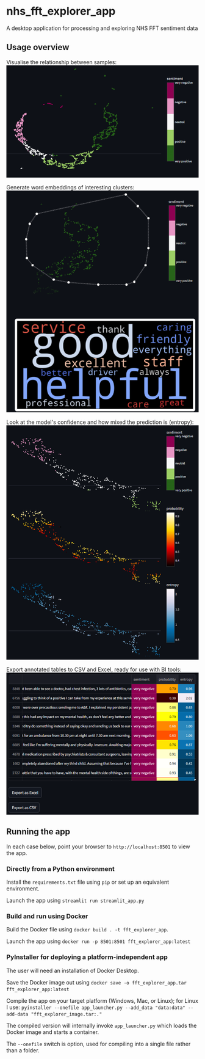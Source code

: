 # nhs_fft_explorer_app
A desktop application for processing and exploring NHS FFT sentiment data

## Usage overview
Visualise the relationship between samples:
![alt text](image.png)

Generate word embeddings of interesting clusters:
![alt text](image-1.png)

Look at the  model's confidence and how mixed the prediction is (entropy):
![alt text](image-2.png)

Export annotated tables to CSV and Excel, ready for use with BI tools:
![alt text](image-3.png)

## Running the app
In each case below, point your browser to `http://localhost:8501` to view the app.

### Directly from a Python environment
Install the `requirements.txt` file using `pip` or set up an equivalent environment.

Launch the app using `streamlit run streamlit_app.py`

### Build and run using Docker
Build the Docker file using `docker build . -t fft_explorer_app`.

Launch the app using `docker run -p 8501:8501 fft_explorer_app:latest`

### PyInstaller for deploying a platform-independent app
The user will need an installation of Docker Desktop.

Save the Docker image out using `docker save -o fft_explorer_app.tar fft_explorer_app:latest`

Compile the app on your target platform (Windows, Mac, or Linux); for Linux I use:
`pyinstaller --onefile app_launcher.py --add_data "data:data" --add-data "fft_explorer_image.tar:."`

The compiled version will internally invoke `app_launcher.py` which loads the Docker image and starts a container.

The `--onefile` switch is option, used for compiling into a single file rather than a folder.